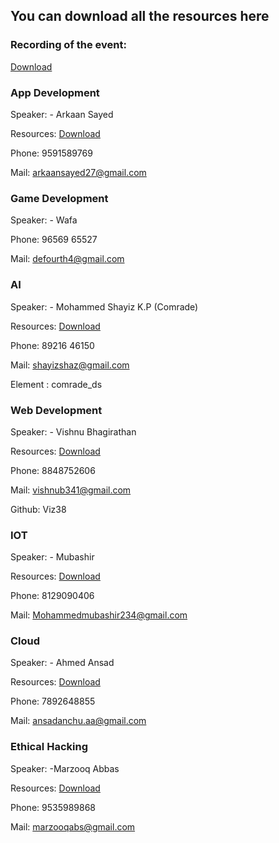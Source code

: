 ## You can download all the resources here



### Recording of the event: 
[Download](https://drive.google.com/file/d/1Olg7ATByxlUiHVpU8QAnnMz9pVcsN_Us/view)




### App Development

Speaker: - Arkaan Sayed

Resources: [Download](https://github.com/glugpace/Intro-to-tech/raw/master/appdev.zip)

Phone: 9591589769

Mail: arkaansayed27@gmail.com


### Game Development

Speaker: - Wafa

Phone: 96569 65527

Mail: defourth4@gmail.com


### AI

Speaker: - Mohammed Shayiz K.P (Comrade)

Resources: [Download](https://github.com/glugpace/Intro-to-tech/raw/master/AI.zip)

Phone: 89216 46150

Mail: shayizshaz@gmail.com

Element : comrade_ds


### Web Development

Speaker: - Vishnu Bhagirathan

Resources: [Download](https://github.com/glugpace/Intro-to-tech/raw/master/Web.zip)

Phone: 8848752606

Mail: vishnub341@gmail.com

Github: Viz38


### IOT

Speaker: - Mubashir

Resources: [Download](https://github.com/glugpace/Intro-to-tech/raw/master/IOT.zip)

Phone: 8129090406 

Mail: Mohammedmubashir234@gmail.com


### Cloud

Speaker: - Ahmed Ansad

Resources: [Download](https://github.com/glugpace/Intro-to-tech/raw/master/Cloud.zip)

Phone: 7892648855

Mail: ansadanchu.aa@gmail.com


### Ethical Hacking

Speaker: -Marzooq Abbas

Resources: [Download](https://github.com/glugpace/Intro-to-tech/raw/master/Ethical%20Hacking.zip)

Phone: 9535989868

Mail: marzooqabs@gmail.com
